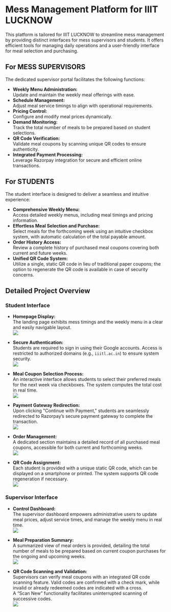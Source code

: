 # Mess Management Platform for IIIT LUCKNOW

This platform is tailored for IIIT LUCKNOW to streamline mess management by providing distinct interfaces for mess supervisors and students. It offers efficient tools for managing daily operations and a user-friendly interface for meal selection and purchasing.

## For MESS SUPERVISORS

The dedicated supervisor portal facilitates the following functions:

- **Weekly Menu Administration:**  
  Update and maintain the weekly meal offerings with ease.
- **Schedule Management:**  
  Adjust meal service timings to align with operational requirements.
- **Pricing Control:**  
  Configure and modify meal prices dynamically.
- **Demand Monitoring:**  
  Track the total number of meals to be prepared based on student selections.
- **QR Code Verification:**  
  Validate meal coupons by scanning unique QR codes to ensure authenticity.
- **Integrated Payment Processing:**  
  Leverage Razorpay integration for secure and efficient online transactions.

## For STUDENTS

The student interface is designed to deliver a seamless and intuitive experience:

- **Comprehensive Weekly Menu:**  
  Access detailed weekly menus, including meal timings and pricing information.
- **Effortless Meal Selection and Purchase:**  
  Select meals for the forthcoming week using an intuitive checkbox system, with automatic calculation of the total payable amount.
- **Order History Access:**  
  Review a complete history of purchased meal coupons covering both current and future weeks.
- **Unified QR Code System:**  
  Utilize a single, static QR code in lieu of traditional paper coupons; the option to regenerate the QR code is available in case of security concerns.

## Detailed Project Overview

### Student Interface

- **Homepage Display:**  
  The landing page exhibits mess timings and the weekly menu in a clear and easily navigable layout.  
  ![](/assets/time_menu.png)

- **Secure Authentication:**  
  Students are required to sign in using their Google accounts. Access is restricted to authorized domains (e.g., `iiitl.ac.in`) to ensure system security.  
  ![](/assets/google_signin.png)

- **Meal Coupon Selection Process:**  
  An interactive interface allows students to select their preferred meals for the next week via checkboxes. The system computes the total cost in real time.  
  ![](/assets/purchase_page.png)

- **Payment Gateway Redirection:**  
  Upon clicking "Continue with Payment," students are seamlessly redirected to Razorpay’s secure payment gateway to complete the transaction.  
  ![](/assets/payment.png)

- **Order Management:**  
  A dedicated section maintains a detailed record of all purchased meal coupons, accessible for both current and forthcoming weeks.  
  ![](/assets/purchase_history.png)

- **QR Code Assignment:**  
  Each student is provided with a unique static QR code, which can be displayed on a smartphone or printed. The system supports QR code regeneration if necessary.  
  ![](/assets/qr_code.png)

### Supervisor Interface

- **Control Dashboard:**  
  The supervisor dashboard empowers administrative users to update meal prices, adjust service times, and manage the weekly menu in real time.  
  ![](/assets/admin_panel.png)

- **Meal Preparation Summary:**  
  A summarized view of meal orders is provided, detailing the total number of meals to be prepared based on current coupon purchases for the ongoing and upcoming weeks.  
  ![](/assets/total_meals.png)

- **QR Code Scanning and Validation:**  
  Supervisors can verify meal coupons with an integrated QR code scanning feature. Valid codes are confirmed with a check mark, while invalid or already redeemed codes are indicated with a cross.  
  A “Scan New” functionality facilitates uninterrupted scanning of successive codes.  
  ![](/assets/scan_qr.png)
